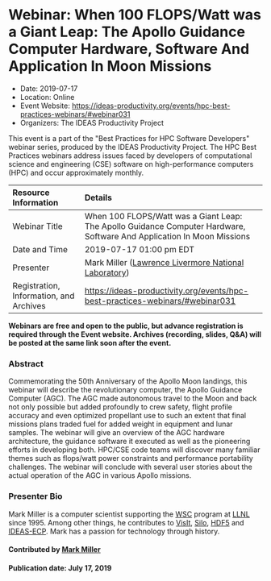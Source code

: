 













			   

<!-- Note: this label does NOT include the trailing colon -->





# Webinar: When 100 FLOPS/Watt was a Giant Leap: The Apollo Guidance Computer Hardware, Software And Application In Moon Missions

- Date: 2019-07-17
- Location: Online
- Event Website: https://ideas-productivity.org/events/hpc-best-practices-webinars/#webinar031
- Organizers: The IDEAS Productivity Project
			   
This event is a part of the "Best Practices for HPC Software
Developers" webinar series, produced by the IDEAS Productivity
Project. The HPC Best Practices webinars address issues faced by
developers of computational science and engineering (CSE) software on
high-performance computers (HPC) and occur approximately monthly.

Resource Information | Details
:--- | :---			   
Webinar Title | When 100 FLOPS/Watt was a Giant Leap: The Apollo Guidance Computer Hardware, Software And Application In Moon Missions
Date and Time | 2019-07-17 01:00 pm EDT
Presenter | Mark Miller (<a href="https://www.llnl.gov">Lawrence Livermore National Laboratory</a>)
Registration, Information, and Archives | 	<https://ideas-productivity.org/events/hpc-best-practices-webinars/#webinar031>	   

**Webinars are free and open to the public, but advance registration is required through the Event website. Archives (recording, slides, Q&A) will be posted at the same link soon after the event.**

### Abstract
<p>Commemorating the 50th Anniversary of the Apollo Moon landings, this
webinar will describe the revolutionary computer, the Apollo Guidance
Computer (AGC). The AGC made autonomous travel to the Moon and back
not only possible but added profoundly to crew safety, flight profile
accuracy and even optimized propellant use to such an extent that
final missions plans traded fuel for added weight in equipment and
lunar samples. The webinar will give an overview of the AGC hardware
architecture, the guidance software it executed as well as the
pioneering efforts in developing both. HPC/CSE code teams will
discover many familiar themes such as flops/watt power constraints and
performance portability challenges. The webinar will conclude with
several user stories about the actual operation of the AGC in various
Apollo missions.</p>



### Presenter Bio
<p>Mark Miller is a computer scientist supporting the
<a href="https://wci.llnl.gov/about-us/weapon-simulation-and-computing">WSC</a>
program at <a href="https://www.llnl.gov">LLNL</a> since 1995. Among other
things, he contributes to
<a href="https://wci.llnl.gov/simulation/computer-codes/visit">VisIt</a>,
<a href="https://wci.llnl.gov/simulation/computer-codes/silo">Silo</a>,
<a href="https://www.hdfgroup.org">HDF5</a> and
<a href="https://ideas-productivity.org/ideas-ecp">IDEAS-ECP</a>. Mark has a
passion for technology through history.</p>

    

#### Contributed by [Mark Miller](https://github.com/markcmiller86 "Mark Miller GitHub profile")

#### Publication date: July 17, 2019

<!---
Publish: yes
Categories: skills
Topics: online learning
Level: 2
Prerequisites: default
Aggregate: none
--->






